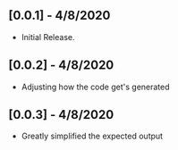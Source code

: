 ## [0.0.1] - 4/8/2020

* Initial Release.

## [0.0.2] - 4/8/2020

* Adjusting how the code get's generated

## [0.0.3] - 4/8/2020

* Greatly simplified the expected output
